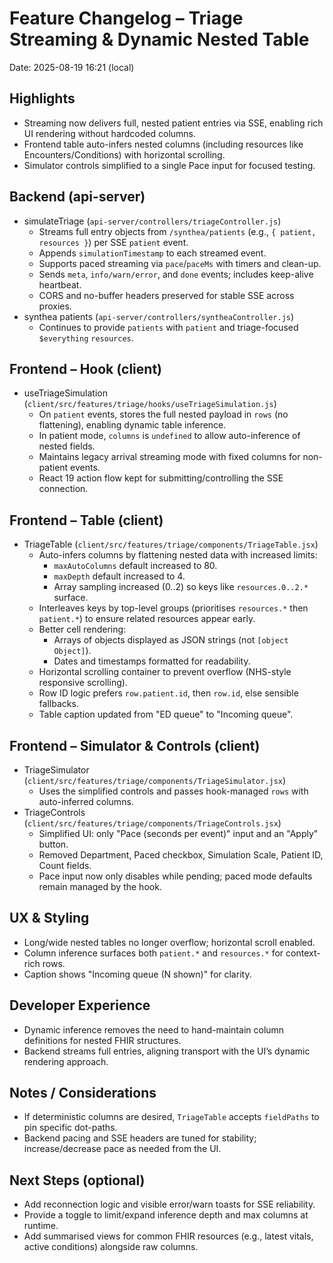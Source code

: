 # Feature Changelog – Triage Streaming & Dynamic Nested Table

Date: 2025-08-19 16:21 (local)

## Highlights
- Streaming now delivers full, nested patient entries via SSE, enabling rich UI rendering without hardcoded columns.
- Frontend table auto-infers nested columns (including resources like Encounters/Conditions) with horizontal scrolling.
- Simulator controls simplified to a single Pace input for focused testing.

## Backend (api-server)
- simulateTriage (`api-server/controllers/triageController.js`)
  - Streams full entry objects from `/synthea/patients` (e.g., `{ patient, resources }`) per SSE `patient` event.
  - Appends `simulationTimestamp` to each streamed event.
  - Supports paced streaming via `pace`/`paceMs` with timers and clean-up.
  - Sends `meta`, `info/warn/error`, and `done` events; includes keep-alive heartbeat.
  - CORS and no-buffer headers preserved for stable SSE across proxies.
- synthea patients (`api-server/controllers/syntheaController.js`)
  - Continues to provide `patients` with `patient` and triage-focused `$everything` `resources`.

## Frontend – Hook (client)
- useTriageSimulation (`client/src/features/triage/hooks/useTriageSimulation.js`)
  - On `patient` events, stores the full nested payload in `rows` (no flattening), enabling dynamic table inference.
  - In patient mode, `columns` is `undefined` to allow auto-inference of nested fields.
  - Maintains legacy arrival streaming mode with fixed columns for non-patient events.
  - React 19 action flow kept for submitting/controlling the SSE connection.

## Frontend – Table (client)
- TriageTable (`client/src/features/triage/components/TriageTable.jsx`)
  - Auto-infers columns by flattening nested data with increased limits:
    - `maxAutoColumns` default increased to 80.
    - `maxDepth` default increased to 4.
    - Array sampling increased (0..2) so keys like `resources.0..2.*` surface.
  - Interleaves keys by top-level groups (prioritises `resources.*` then `patient.*`) to ensure related resources appear early.
  - Better cell rendering:
    - Arrays of objects displayed as JSON strings (not `[object Object]`).
    - Dates and timestamps formatted for readability.
  - Horizontal scrolling container to prevent overflow (NHS-style responsive scrolling).
  - Row ID logic prefers `row.patient.id`, then `row.id`, else sensible fallbacks.
  - Table caption updated from "ED queue" to "Incoming queue".

## Frontend – Simulator & Controls (client)
- TriageSimulator (`client/src/features/triage/components/TriageSimulator.jsx`)
  - Uses the simplified controls and passes hook-managed `rows` with auto-inferred columns.
- TriageControls (`client/src/features/triage/components/TriageControls.jsx`)
  - Simplified UI: only "Pace (seconds per event)" input and an "Apply" button.
  - Removed Department, Paced checkbox, Simulation Scale, Patient ID, Count fields.
  - Pace input now only disables while pending; paced mode defaults remain managed by the hook.

## UX & Styling
- Long/wide nested tables no longer overflow; horizontal scroll enabled.
- Column inference surfaces both `patient.*` and `resources.*` for context-rich rows.
- Caption shows "Incoming queue (N shown)" for clarity.

## Developer Experience
- Dynamic inference removes the need to hand-maintain column definitions for nested FHIR structures.
- Backend streams full entries, aligning transport with the UI’s dynamic rendering approach.

## Notes / Considerations
- If deterministic columns are desired, `TriageTable` accepts `fieldPaths` to pin specific dot-paths.
- Backend pacing and SSE headers are tuned for stability; increase/decrease pace as needed from the UI.

## Next Steps (optional)
- Add reconnection logic and visible error/warn toasts for SSE reliability.
- Provide a toggle to limit/expand inference depth and max columns at runtime.
- Add summarised views for common FHIR resources (e.g., latest vitals, active conditions) alongside raw columns.

